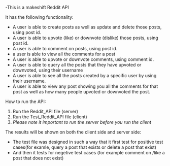 -This is a makeshift Reddit API

It has the following functionality:
+ A user is able to create posts as well as update and delete those posts, using post id.
+ A user is able to upvote (like) or downvote (dislike) those posts, using post id.
+ A user is able to comment on posts, using post id.
+ a user is able to view all the comments for a post
+ A user is able to upvote or downvote comments, using comment id.
+ A user is able to query all the posts that they have upvoted or downvoted, using their username
+ A user is able to see all the posts created by a specific user by using their username.
+ A user is able to view any post showing you all the comments for that post as well as how many people upvoted or downvoted the post.

  
How to run the API:
1. Run the Reddit_API file (server)
2. Run the Test_Reddit_API file (client)
3.  *Please note it important to run the server before you run the client*
   
 The results will be shown on both the client side and server side:
+ The test file was designed in such a way that it first test for positive test cases(for examle, query a post that exists or delete a post that exist)
+ And then it tests for negetive test cases (for example comment on /like a post that does not exist)
